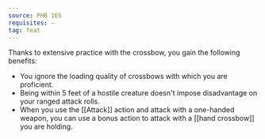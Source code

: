 ```yaml
---
source: PHB 165
requisites: —
tag: feat
---
```


Thanks to extensive practice with the crossbow, you gain the following benefits:

- You ignore the loading quality of crossbows with which you are proficient.
- Being within 5 feet of a hostile creature doesn't impose disadvantage on your ranged attack rolls.
- When you use the [[Attack]] action and attack with a one-handed weapon, you can use a bonus action to attack with a [[hand crossbow]] you are holding.


